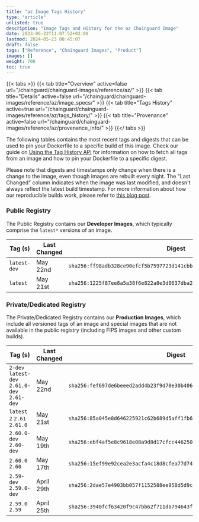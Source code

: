 ```yaml
---
title: "az Image Tags History"
type: "article"
unlisted: true
description: "Image Tags and History for the az Chainguard Image"
date: 2023-06-22T11:07:52+02:00
lastmod: 2024-05-23 00:45:07
draft: false
tags: ["Reference", "Chainguard Images", "Product"]
images: []
weight: 700
toc: true
---
```


{{< tabs >}}
{{< tab title="Overview" active=false url="/chainguard/chainguard-images/reference/az/" >}}
{{< tab title="Details" active=false url="/chainguard/chainguard-images/reference/az/image_specs/" >}}
{{< tab title="Tags History" active=true url="/chainguard/chainguard-images/reference/az/tags_history/" >}}
{{< tab title="Provenance" active=false url="/chainguard/chainguard-images/reference/az/provenance_info/" >}}
{{</ tabs >}}

The following tables contains the most recent tags and digests that can be used to pin your Dockerfile to a specific build of this image. Check our guide on [Using the Tag History API](/chainguard/chainguard-images/using-the-tag-history-api/) for information on how to fetch all tags from an image and how to pin your Dockerfile to a specific digest.

Please note that digests and timestamps only change when there is a change to the image, even though images are rebuilt every night. The "Last Changed" column indicates when the image was last modified, and doesn't always reflect the latest build timestamp. For more information about how our reproducible builds work, please refer to [this blog post](https://www.chainguard.dev/unchained/reproducing-chainguards-reproducible-image-builds).

### Public Registry
The Public Registry contains our **Developer Images**, which typically comprise the `latest*` versions of an image.

| Tag (s)       | Last Changed | Digest                                                                    |
|---------------|--------------|---------------------------------------------------------------------------|
|  `latest-dev` | May 22nd     | `sha256:ff98adb328ce90efcf5b7597723d141cbb3e37da1ad21614a8307744ab666f60` |
|  `latest`     | May 21st     | `sha256:1225f87ee8a5a38f6e822a8e3d0637dba279f4fb4d9c99c4ed4e6f1c12abca47` |


### Private/Dedicated Registry
The Private/Dedicated Registry contains our **Production Images**, which include all versioned tags of an image and special images that are not available in the public registry (including FIPS images and other custom builds).

| Tag (s)                                       | Last Changed | Digest                                                                    |
|-----------------------------------------------|--------------|---------------------------------------------------------------------------|
|  `2-dev` `latest-dev` `2.61.0-dev` `2.61-dev` | May 22nd     | `sha256:fef697de6beeed2add4b23f9d70e30b4069ce5fd78088712277ff7fc5cbf1dde` |
|  `latest` `2` `2.61` `2.61.0`                 | May 21st     | `sha256:85a045e8d646225921c62b689d5aff1fb61d5cc7a5733633492f3029dcb4d163` |
|  `2.60.0-dev` `2.60-dev`                      | May 19th     | `sha256:ebf4af5e8c9618e08a9d8d17cfcc446250833fd4b0fb8593179302879a9fd2b9` |
|  `2.60.0` `2.60`                              | May 17th     | `sha256:15ef99e92cea2e3acfa4c18d8cfea77d74684109d3c2a41ef1899924a800ff2a` |
|  `2.59-dev` `2.59.0-dev`                      | April 29th   | `sha256:2dae57e4903bb057f1152588ee958d5d9c4f06ca45a96a69942c18b79fce858a` |
|  `2.59.0` `2.59`                              | April 25th   | `sha256:3940fcf63420f9c47bb62f711da794643fe351ec83de9e84d5be4f55f4b20ede` |

